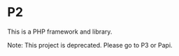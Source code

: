 # P2

This is a PHP framework and library.

Note: This project is deprecated. Please go to P3 or Papi.
